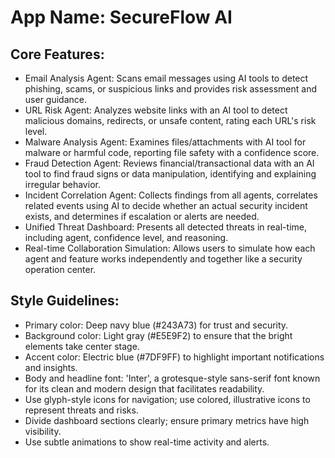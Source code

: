 # **App Name**: SecureFlow AI

## Core Features:

- Email Analysis Agent: Scans email messages using AI tools to detect phishing, scams, or suspicious links and provides risk assessment and user guidance.
- URL Risk Agent: Analyzes website links with an AI tool to detect malicious domains, redirects, or unsafe content, rating each URL's risk level.
- Malware Analysis Agent: Examines files/attachments with AI tool for malware or harmful code, reporting file safety with a confidence score.
- Fraud Detection Agent: Reviews financial/transactional data with an AI tool to find fraud signs or data manipulation, identifying and explaining irregular behavior.
- Incident Correlation Agent: Collects findings from all agents, correlates related events using AI to decide whether an actual security incident exists, and determines if escalation or alerts are needed.
- Unified Threat Dashboard: Presents all detected threats in real-time, including agent, confidence level, and reasoning.
- Real-time Collaboration Simulation: Allows users to simulate how each agent and feature works independently and together like a security operation center.

## Style Guidelines:

- Primary color: Deep navy blue (#243A73) for trust and security.
- Background color: Light gray (#E5E9F2) to ensure that the bright elements take center stage.
- Accent color: Electric blue (#7DF9FF) to highlight important notifications and insights.
- Body and headline font: 'Inter', a grotesque-style sans-serif font known for its clean and modern design that facilitates readability.
- Use glyph-style icons for navigation; use colored, illustrative icons to represent threats and risks.
- Divide dashboard sections clearly; ensure primary metrics have high visibility.
- Use subtle animations to show real-time activity and alerts.